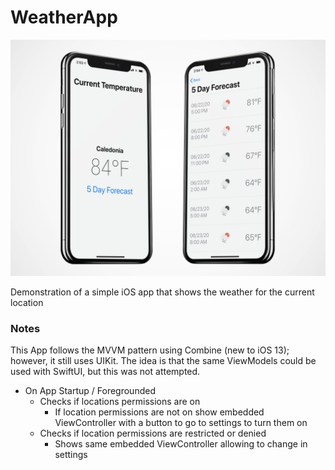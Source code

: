 # WeatherApp

![](images/hero.png)

Demonstration of a simple iOS app that shows the weather for the current location

### Notes
This App follows the MVVM pattern using Combine (new to iOS 13); however, it still uses UIKit.
The idea is that the same ViewModels could be used with SwiftUI, but this was not attempted. 

- On App Startup / Foregrounded 
  - Checks if locations permissions are on
    - If location permissions are not on show embedded ViewController with a button to go to settings to turn them on
  - Checks if location permissions are restricted or denied
    - Shows same embedded ViewController allowing to change in settings
  


  
